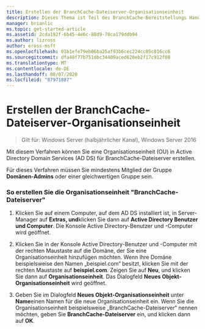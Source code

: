 ```yaml
---
title: Erstellen der BranchCache-Dateiserver-Organisationseinheit
description: Dieses Thema ist Teil des BranchCache-Bereitstellungs Handbuchs für Windows Server 2016, das zeigt, wie BranchCache im Modus für verteilte und gehostete Caches bereitgestellt wird, um die WAN-Bandbreitenauslastung in Zweigniederlassungen zu optimieren.
manager: brianlic
ms.topic: get-started-article
ms.assetid: 2cda192f-6b45-4e6c-88d9-70ca179ddb94
ms.author: lizross
author: eross-msft
ms.openlocfilehash: 01b1efe79eb06ba25af93b6cec224cc05c016cc6
ms.sourcegitcommit: dfa48f77b751dbc34409aced628eb2f17c912f08
ms.translationtype: MT
ms.contentlocale: de-DE
ms.lasthandoff: 08/07/2020
ms.locfileid: "87971887"
---
```

# <a name="create-the-branchcache-file-servers-organizational-unit"></a>Erstellen der BranchCache-Dateiserver-Organisationseinheit

>Gilt für: Windows Server (halbjährlicher Kanal), Windows Server 2016

Mit diesem Verfahren können Sie eine Organisationseinheit (OU) in Active Directory Domain Services (AD DS) für BranchCache-Dateiserver erstellen.

Für dieses Verfahren müssen Sie mindestens Mitglied der Gruppe **Domänen-Admins** oder einer gleichwertigen Gruppe sein.

### <a name="to-create-the-branchcache-file-servers-organizational-unit"></a>So erstellen Sie die Organisationseinheit "BranchCache-Dateiserver"

1.  Klicken Sie auf einem Computer, auf dem AD DS installiert ist, in Server-Manager auf **Extras, und**klicken Sie dann auf **Active Directory Benutzer und Computer**. Die Konsole Active Directory-Benutzer und -Computer wird geöffnet.

2.  Klicken Sie in der Konsole Active Directory-Benutzer und -Computer mit der rechten Maustaste auf die Domäne, der Sie eine Organisationseinheit hinzufügen möchten. Wenn Ihre Domäne beispielsweise den Namen „beispiel.com“ besitzt, klicken Sie mit der rechten Maustaste auf **beispiel.com**. Zeigen Sie auf **Neu**, und klicken Sie dann auf **Organisationseinheit**. Das Dialogfeld **Neues Objekt-Organisationseinheit** wird geöffnet.

3.  Geben Sie im Dialogfeld **Neues Objekt-Organisationseinheit** unter **Name**einen Namen für die neue Organisationseinheit ein. Wenn Sie die Organisationseinheit beispielsweise „BranchCache-Dateiserver“ nennen möchten, geben Sie **BranchCache-Dateiserver** ein, und klicken dann auf **OK**.



